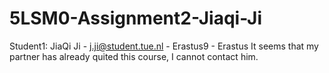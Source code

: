 # 5LSM0-Assignment2-Jiaqi-Ji
Student1: JiaQi Ji - j.ji@student.tue.nl - Erastus9 - Erastus
It seems that my partner has already quited this course, I cannot contact him.
